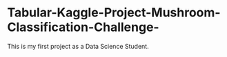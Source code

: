 # Tabular-Kaggle-Project-Mushroom-Classification-Challenge-
This is my first project as a Data Science Student. 
